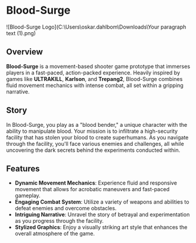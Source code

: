 # Blood-Surge

![Blood-Surge Logo](C:\Users\oskar.dahlbom\Downloads\Your paragraph text (1).png) <!-- Replace with your logo path -->

## Overview

**Blood-Surge** is a movement-based shooter game prototype that immerses players in a fast-paced, action-packed experience. Heavily inspired by games like **ULTRAKILL**, **Karlson**, and **Trepang2**, Blood-Surge combines fluid movement mechanics with intense combat, all set within a gripping narrative.

## Story

In Blood-Surge, you play as a "blood bender," a unique character with the ability to manipulate blood. Your mission is to infiltrate a high-security facility that has stolen your blood to create superhumans. As you navigate through the facility, you'll face various enemies and challenges, all while uncovering the dark secrets behind the experiments conducted within.

## Features

- **Dynamic Movement Mechanics**: Experience fluid and responsive movement that allows for acrobatic maneuvers and fast-paced gameplay.
- **Engaging Combat System**: Utilize a variety of weapons and abilities to defeat enemies and overcome obstacles.
- **Intriguing Narrative**: Unravel the story of betrayal and experimentation as you progress through the facility.
- **Stylized Graphics**: Enjoy a visually striking art style that enhances the overall atmosphere of the game.
